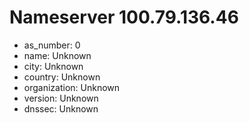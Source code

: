 # Nameserver 100.79.136.46

* as_number: 0
* name: Unknown
* city: Unknown
* country: Unknown
* organization: Unknown
* version: Unknown
* dnssec: Unknown
